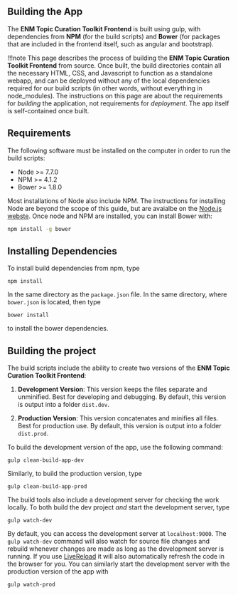 ## Building the App

The __ENM Topic Curation Toolkit Frontend__ is built using gulp, with dependencies from __NPM__ (for the build scripts) and __Bower__ (for packages that are included in the frontend itself, such as angular and bootstrap).  

!!!note 
    This page describes the process of building the __ENM Topic Curation Toolkit Frontend__ from source.  Once built, the build directories contain all the necessary HTML, CSS, and Javascript to function as a standalone webapp, and can be deployed without any of the local dependencies required for our build scripts (in other words, without everything in node_modules).  The instructions on this page are about the requirements for _building_ the application, not requirements for _deployment_.  The app itself is self-contained once built.

## Requirements

The following software must be installed on the computer in order to run the build scripts:

- Node >= 7.7.0
- NPM >= 4.1.2
- Bower >= 1.8.0

Most installations of Node also include NPM. The instructions for installing Node are beyond the scope of this guide, but are avaialbe on the [Node.js webste](https://nodejs.org/en/). Once node and NPM are installed, you can install Bower with:

```bash
npm install -g bower
```

## Installing Dependencies

To install build dependencies from npm, type

```
npm install
```

In the same directory as the `package.json` file.  In the same directory, where `bower.json` is located, then type 

```
bower install
```

to install the bower dependencies.

## Building the project

The build scripts include the ability to create two versions of the __ENM Topic Curation Toolkit Frontend__:

1. __Development Version__: This version keeps the files separate and unminified.  Best for developing and debugging.  By default, this version is output into a folder `dist.dev`.

2. __Production Version__: This version concatenates and minifies all files.  Best for production use.  By default, this version is output into a folder `dist.prod`.

To build the development version of the app, use the following command:

```
gulp clean-build-app-dev
```

Similarly, to build the production version, type

```
gulp clean-build-app-prod
```

The build tools also include a development server for checking the work locally.  To both build the dev project _and_ start the development server, type

```
gulp watch-dev
```

By default, you can access the development server at `localhost:9000`.  The `gulp watch-dev` command will also watch for source file changes and rebuild whenever changes are made as long as the development server is running. If you use [LiveReload](http://livereload.com/) it will also automatically refresh the code in the browser for you.  You can similarly start the development server with the production version of the app with

```
gulp watch-prod
```

